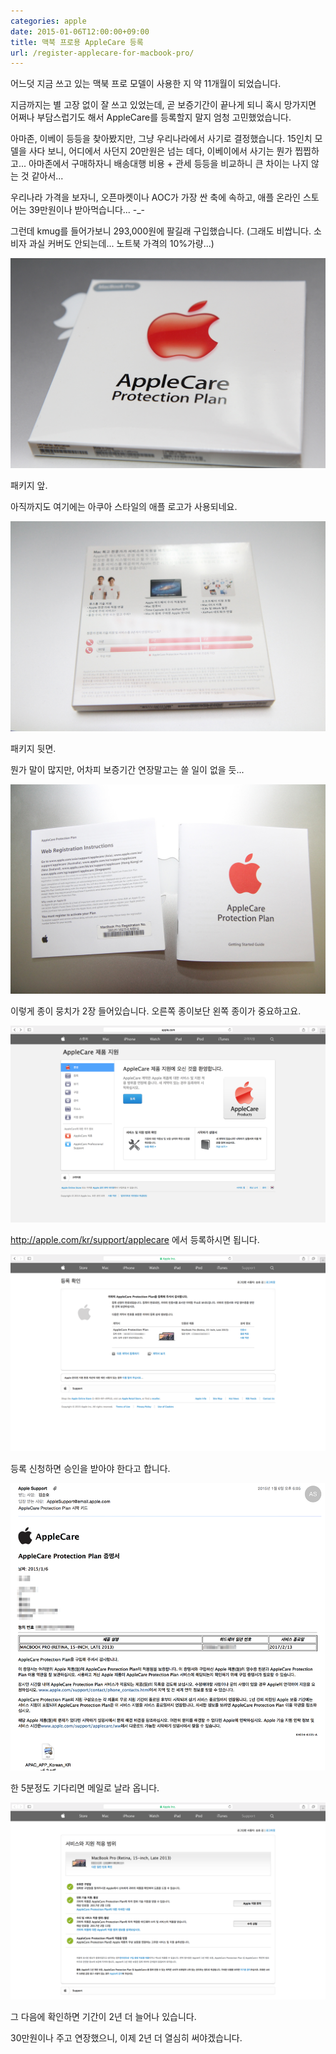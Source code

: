```yaml
---
categories: apple
date: 2015-01-06T12:00:00+09:00
title: 맥북 프로용 AppleCare 등록
url: /register-applecare-for-macbook-pro/
---
```


어느덧 지금 쓰고 있는 맥북 프로 모델이 사용한 지 약 11개월이 되었습니다.

지금까지는 별 고장 없이 잘 쓰고 있었는데, 곧 보증기간이 끝나게 되니 혹시 망가지면 어쩌나 부담스럽기도 해서 AppleCare를 등록할지 말지 엄청 고민했었습니다.

아마존, 이베이 등등을 찾아봤지만, 그냥 우리나라에서 사기로 결정했습니다. 15인치 모델을 사다 보니, 어디에서 사던지 20만원은 넘는 데다, 이베이에서 사기는 뭔가 찝찝하고... 아마존에서 구매하자니 배송대행 비용 + 관세 등등을 비교하니 큰 차이는 나지 않는 것 같아서...

우리나라 가격을 보자니, 오픈마켓이나 AOC가 가장 싼 축에 속하고, 애플 온라인 스토어는 39만원이나 받아먹습니다... -_-

그런데 kmug를 들어가보니 293,000원에 팔길래 구입했습니다. (그래도 비쌉니다. 소비자 과실 커버도 안되는데... 노트북 가격의 10%가량...)

<img src="/images/E1XO-1WRx.jpg" alt="niceb5y blog">

패키지 앞.

아직까지도 여기에는 아쿠아 스타일의 애플 로고가 사용되네요.

<img src="/images/EyZcW1-Rg.jpg" alt="niceb5y blog">

패키지 뒷면.

뭔가 말이 많지만, 어차피 보증기간 연장말고는 쓸 일이 없을 듯...

<img src="/images/EJNjbyZRe.jpg" alt="niceb5y blog">

이렇게 종이 뭉치가 2장 들어있습니다. 오른쪽 종이보단 왼쪽 종이가 중요하고요.

<img src="/images/4k2n-ybRl.png" alt="niceb5y blog">

http://apple.com/kr/support/applecare 에서 등록하시면 됩니다.

<img src="/images/E1T6b1-Cl.png" alt="niceb5y blog">

등록 신청하면 승인을 받아야 한다고 합니다.

<img src="/images/NJhAWyZAl.png" alt="niceb5y blog">

한 5분정도 기다리면 메일로 날라 옵니다.

<img src="/images/Vyqyf1ZAg.png" alt="niceb5y blog">

그 다음에 확인하면 기간이 2년 더 늘어나 있습니다.

30만원이나 주고 연장했으니, 이제 2년 더 열심히 써야겠습니다.
